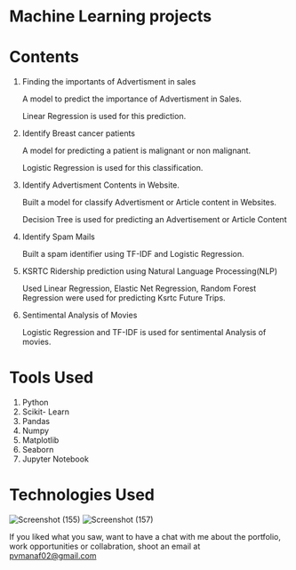 # Machine Learning projects

# Contents

1) Finding the importants of Advertisment in sales

    A model to predict the importance of Advertisment in Sales.

    Linear Regression is used for this prediction.

2) Identify Breast cancer patients

    A model for predicting a patient is malignant or non malignant.

    Logistic Regression is used for this classification.
3) Identify Advertisment Contents in Website.

    Built a model for classify Advertisment or Article content in Websites.

    Decision Tree is used for predicting an Advertisement or Article Content
4) Identify Spam Mails

    Built a spam identifier using TF-IDF and Logistic Regression.

5) KSRTC Ridership prediction using Natural Language Processing(NLP)

    Used Linear Regression, Elastic Net Regression, Random Forest Regression were used for predicting Ksrtc Future Trips.

6) Sentimental Analysis of Movies

    Logistic Regression and TF-IDF is used for sentimental Analysis of movies.

# Tools Used

1) Python
2) Scikit- Learn
3) Pandas
4) Numpy
5) Matplotlib
6) Seaborn
7) Jupyter Notebook
# Technologies Used
![Screenshot (155)](https://user-images.githubusercontent.com/84491967/139635128-5ac86cca-3de3-483e-9ba2-d0de52da5e49.png)
![Screenshot (157)](https://user-images.githubusercontent.com/84491967/140642806-d77b4a89-7c81-4fd7-83da-2c1f694212f6.png)

If you liked what you saw, want to have a chat with me about the portfolio, work opportunities or collabration, shoot an email at pvmanaf02@gmail.com
